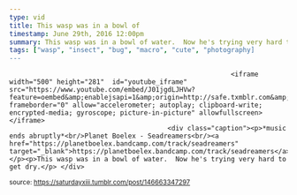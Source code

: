 ```yaml
---
type: vid
title: This wasp was in a bowl of
timestamp: June 29th, 2016 12:00pm
summary: This wasp was in a bowl of water.  Now he's trying very hard to get dry.</p> 
tags: ["wasp", "insect", "bug", "macro", "cute", "photography]
---
```


                
                
                
                
                
                
                
                
                                                            <iframe width="500" height="281"  id="youtube_iframe" src="https://www.youtube.com/embed/J01jgdLJHVw?feature=oembed&amp;enablejsapi=1&amp;origin=http://safe.txmblr.com&amp;wmode=opaque" frameborder="0" allow="accelerometer; autoplay; clipboard-write; encrypted-media; gyroscope; picture-in-picture" allowfullscreen></iframe>                    
                                            <div class="caption"><p>*music ends abruptly*<br/>Planet Boelex - Seadreamers<br/><a href="https://planetboelex.bandcamp.com/track/seadreamers" target="_blank">https://planetboelex.bandcamp.com/track/seadreamers</a></p><p>This wasp was in a bowl of water.  Now he's trying very hard to get dry.</p> </div>
                                                    
<small>source: https://saturdayxiii.tumblr.com/post/146663347297</small>